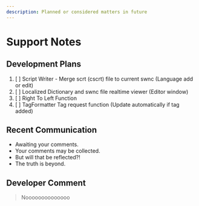 ```yaml
---
description: Planned or considered matters in future
---
```


# Support Notes

## Development Plans

1. [ ] Script Writer - Merge scrt \(cscrt\) file to current swnc \(Language add or edit\)
2. [ ] Localized Dictionary and swnc file realtime viewer \(Editor window\)
3. [ ] Right To Left Function
4. [ ] TagFormatter Tag request function \(Update automatically if tag added\)

## Recent Communication

* Awaiting your comments.
* Your comments may be collected.
* But will that be reflected?!
* The truth is beyond.

## Developer Comment

> Noooooooooooooo



